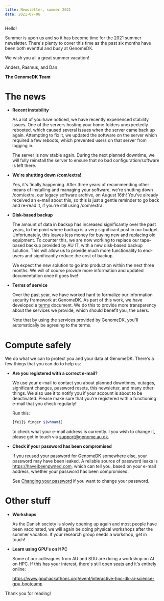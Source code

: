 ```yaml
---
title: Newsletter, summer 2021
date: 2021-07-08
---
```


Hello!

Summer is upon us and so it has become time for the 2021 summer
newsletter. There's plenty to cover this time as the past six months
have been both eventful and busy at GenomeDK.

<!-- more -->

We wish you all a great summer vacation!

Anders, Rasmus, and Dan

**The GenomeDK Team**

# The news

-   **Recent instability**

    As a lot of you have noticed, we have recently experienced stability
    issues. One of the servers hosting your home folders unexpectedly
    rebooted, which caused several issues when the server came back up
    again. Attempting to fix it, we updated the software on the server
    which required a few reboots, which prevented users on that server
    from logging in.

    The server is now stable again. During the next planned downtime, we
    will fully reinstall the server to ensure that no bad
    configuration/software is left there.

-   **We're shutting down /com/extra!**

    Yes, it's finally happening. After three years of recommending
    other means of installing and managing your software, we're
    shutting down /com/extra, our legacy software archive, on August
    16th! You've already received an e-mail about this, so this is just
    a gentle reminder to go back and re-read it, if you're still using
    /com/extra.

-   **Disk-based backup**

    The amount of data in backup has increased significantly over the
    past years, to the point where backup is a very significant post in
    our budget. Unfortunately, this leaves less money for buying new and
    replacing old equipment. To counter this, we are now working to
    replace our tape-based backup provided by AU IT, with a new
    disk-based backup solution. This will allow us to provide much more
    functionality to end-users and significantly reduce the cost of
    backup.

    We expect the new solution to go into production within the next
    three months. We will of course provide more information and updated
    documentation once it goes live!

-   **Terms of service**

    Over the past year, we have worked hard to formalize our information
    security framework at GenomeDK. As part of this work, we have
    developed a [terms](@/terms.md) document. We do
    this to provide more transparency about the services we provide,
    which should benefit you, the users.

    Note that by using the services provided by GenomeDK, you'll
    automatically be agreeing to the terms.

# Compute safely

We do what we can to protect you and your data at GenomeDK. There's a
few things that you can do to help us:

-   **Are you registered with a correct e-mail?**

    We use your e-mail to contact you about planned downtimes, outages,
    significant changes, password resets, this newsletter, and many
    other things. We also use it to notify you if your account is about
    to be deactivated. Please make sure that you're registered with a
    functioning e-mail that you check regularly!

    Run this:

    ```bash
    [fe1]$ finger $(whoami)
    ```

    to check what your e-mail address is currently. I you wish to change
    it, please get in touch via <support@genome.au.dk>.

-   **Check if your password has been compromised**

    If you reused your password for GenomeDK somewhere else, your
    password may have been leaked. A reliable source of password leaks
    is <https://haveibeenpwned.com>, which can tell you, based on your
    e-mail address, whether your password has been compromised.

    See [Changing your password](@/docs/getting-started.md#change_password) if
    you want to change your password.

# Other stuff

-   **Workshops**

    As the Danish society is slowly opening up again and most people
    have been vaccinated, we will again be doing physical workshops
    after the summer vacation. If your research group needs a workshop,
    get in touch!

-   **Learn using GPU's on HPC**

    Some of our colleagues from AU and SDU are doing a workshop on AI on
    HPC. If this has your interest, there's still open seats and it's
    entirely online:

    <https://www.gpuhackathons.org/event/interactive-hpc-dk-ai-science-gpu-bootcamp>

Thank you for reading!
